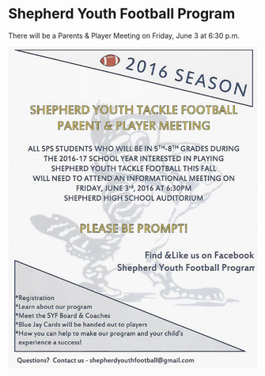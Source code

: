 # Shepherd Youth Football Program

There will be a Parents & Player Meeting on Friday, June 3 at 6:30 p.m.

![](parentsmeeting.jpg)